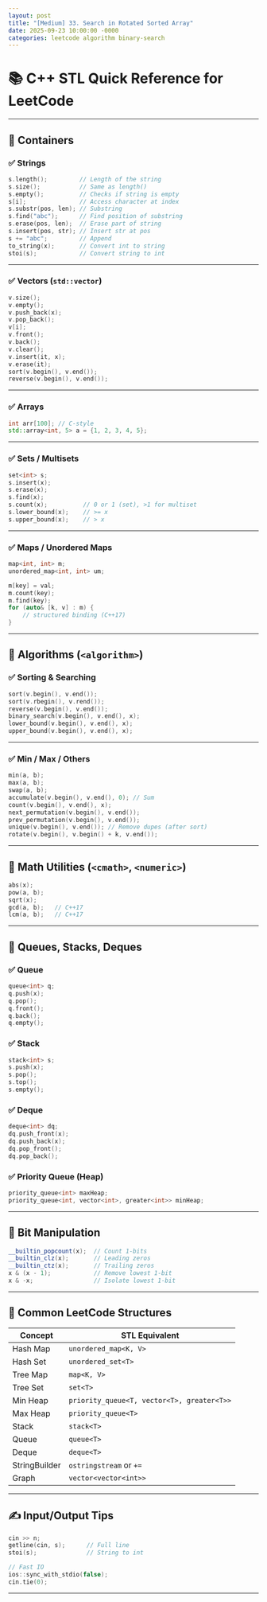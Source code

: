 ```yaml
---
layout: post
title: "[Medium] 33. Search in Rotated Sorted Array"
date: 2025-09-23 10:00:00 -0000
categories: leetcode algorithm binary-search
---
```


# 📚 C++ STL Quick Reference for LeetCode

---

## 🧰 Containers

### ✅ Strings

```cpp
s.length();         // Length of the string
s.size();           // Same as length()
s.empty();          // Checks if string is empty
s[i];               // Access character at index
s.substr(pos, len); // Substring
s.find("abc");      // Find position of substring
s.erase(pos, len);  // Erase part of string
s.insert(pos, str); // Insert str at pos
s += "abc";         // Append
to_string(x);       // Convert int to string
stoi(s);            // Convert string to int
```

---

### ✅ Vectors (`std::vector`)

```cpp
v.size();
v.empty();
v.push_back(x);
v.pop_back();
v[i];
v.front();
v.back();
v.clear();
v.insert(it, x);
v.erase(it);
sort(v.begin(), v.end());
reverse(v.begin(), v.end());
```

---

### ✅ Arrays

```cpp
int arr[100]; // C-style
std::array<int, 5> a = {1, 2, 3, 4, 5};
```

---

### ✅ Sets / Multisets

```cpp
set<int> s;
s.insert(x);
s.erase(x);
s.find(x);
s.count(x);          // 0 or 1 (set), >1 for multiset
s.lower_bound(x);    // >= x
s.upper_bound(x);    // > x
```

---

### ✅ Maps / Unordered Maps

```cpp
map<int, int> m;
unordered_map<int, int> um;

m[key] = val;
m.count(key);
m.find(key);
for (auto& [k, v] : m) {
    // structured binding (C++17)
}
```

---

## 🔄 Algorithms (`<algorithm>`)

### ✅ Sorting & Searching

```cpp
sort(v.begin(), v.end());
sort(v.rbegin(), v.rend());
reverse(v.begin(), v.end());
binary_search(v.begin(), v.end(), x);
lower_bound(v.begin(), v.end(), x);
upper_bound(v.begin(), v.end(), x);
```

---

### ✅ Min / Max / Others

```cpp
min(a, b);
max(a, b);
swap(a, b);
accumulate(v.begin(), v.end(), 0); // Sum
count(v.begin(), v.end(), x);
next_permutation(v.begin(), v.end());
prev_permutation(v.begin(), v.end());
unique(v.begin(), v.end()); // Remove dupes (after sort)
rotate(v.begin(), v.begin() + k, v.end());
```

---

## 📐 Math Utilities (`<cmath>`, `<numeric>`)

```cpp
abs(x);
pow(a, b);
sqrt(x);
gcd(a, b);   // C++17
lcm(a, b);   // C++17
```

---

## 🧵 Queues, Stacks, Deques

### ✅ Queue

```cpp
queue<int> q;
q.push(x);
q.pop();
q.front();
q.back();
q.empty();
```

### ✅ Stack

```cpp
stack<int> s;
s.push(x);
s.pop();
s.top();
s.empty();
```

### ✅ Deque

```cpp
deque<int> dq;
dq.push_front(x);
dq.push_back(x);
dq.pop_front();
dq.pop_back();
```

### ✅ Priority Queue (Heap)

```cpp
priority_queue<int> maxHeap;
priority_queue<int, vector<int>, greater<int>> minHeap;
```

---

## 🧠 Bit Manipulation

```cpp
__builtin_popcount(x);  // Count 1-bits
__builtin_clz(x);       // Leading zeros
__builtin_ctz(x);       // Trailing zeros
x & (x - 1);            // Remove lowest 1-bit
x & -x;                 // Isolate lowest 1-bit
```

---

## 📌 Common LeetCode Structures

| Concept       | STL Equivalent              |
|--------------|------------------------------|
| Hash Map     | `unordered_map<K, V>`         |
| Hash Set     | `unordered_set<T>`            |
| Tree Map     | `map<K, V>`                   |
| Tree Set     | `set<T>`                      |
| Min Heap     | `priority_queue<T, vector<T>, greater<T>>` |
| Max Heap     | `priority_queue<T>`           |
| Stack        | `stack<T>`                    |
| Queue        | `queue<T>`                    |
| Deque        | `deque<T>`                    |
| StringBuilder| `ostringstream` or `+=`       |
| Graph        | `vector<vector<int>>`         |

---

## ✍️ Input/Output Tips

```cpp
cin >> n;
getline(cin, s);      // Full line
stoi(s);              // String to int

// Fast IO
ios::sync_with_stdio(false);
cin.tie(0);
```

---
